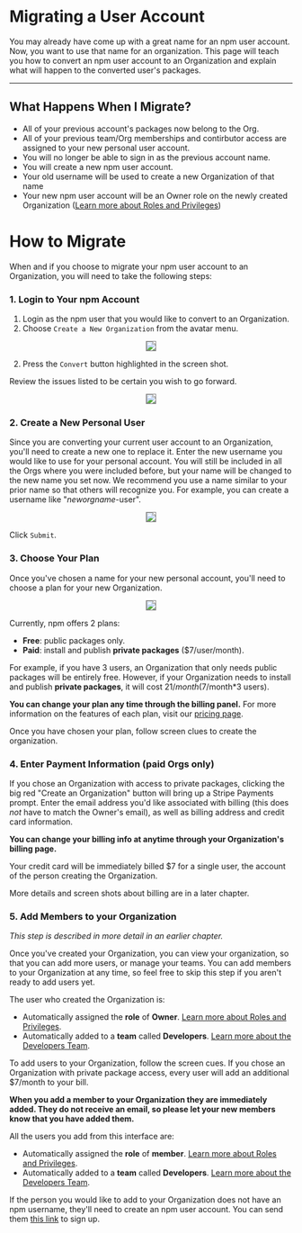 # Migrating a User Account

You may already have come up with a great name for an npm user account. Now, you want to use that name for an organization. This page will teach you how to convert an npm user account to an Organization and explain what will happen to the converted user's packages.


<hr/>

## What Happens When I Migrate?

- All of your previous account's packages now belong to the Org.
- All of your previous team/Org memberships and contirbutor access are assigned
  to your new personal user account. 
- You will no longer be able to sign in as the previous account name.
- You will create a new npm user account.
- Your old username will be used to create a new Organization of that name
- Your new npm user account will be an Owner role on the newly created Organization
  ([Learn more about Roles and Privileges])

# How to Migrate

When and if you choose to migrate your npm user account to an Organization,
you will need to take the following steps:

### 1. Login to Your npm Account

1. Login as the npm user that you would like to convert to an Organization.
1. Choose `Create a New Organization` from the avatar menu.

<div style="text-align: center;"><img src="convert-username.png" style="border: 1px solid gray;"></div>

2. Press the `Convert` button highlighted in the screen shot.  

Review the issues listed to be certain you wish to go forward. 

<div style="text-align: center;"><img src="there-be-dragons.png" style="border: 1px solid gray;"></div>

### 2. Create a New Personal User

Since you are converting your current user account to an Organization, you'll need to create a new one to replace it. Enter the new username you would like to use for your personal account. You will still be included in all the Orgs where you were included before, but your name will be changed to the new name you set now. We recommend you use a name similar to your prior name so that others will recognize you. For example, you can create a username like "_neworgname_-user".

<div style="text-align: center;"><img src="org-prompts-for-new-username.png" style="border: 1px solid gray;"></div>

Click `Submit`.

### 3. Choose Your Plan

Once you've chosen a name for your new personal account, you'll need to choose
a plan for your new Organization. 

<div style="text-align: center;"><img src="org-prompts-to-select-plan-after-converting-name.png" style="border: 1px solid gray;"></div>

Currently, npm offers 2 plans:

  - **Free**: public packages only.
  - **Paid**: install and publish **private packages** ($7/user/month).

For example, if you have 3 users, an Organization that only needs public packages will be entirely free. However, if your Organization needs to
install and publish **private packages**, it will cost $21/month ($7/month*3 users).

**You can change your plan any time through the billing panel.** For more information on the features of each plan, visit our [pricing page].

Once you have chosen your plan, follow screen clues to  create the organization.

### 4. Enter Payment Information (paid Orgs only)

If you chose an Organization with access to private packages, clicking the
big red "Create an Organization" button will bring up a Stripe Payments
prompt. Enter the email address you'd like associated with billing (this
does *not* have to match the Owner's email), as well as billing address
and credit card information.

**You can change your billing info at anytime through your Organization's
billing page.**

Your credit card will be immediately billed $7 for a single user, the
account of the person creating the Organization. 

More details and screen shots about billing are in a later chapter. 

### 5. Add Members to your Organization

_This step is described in more detail in an earlier chapter._

Once you've created your Organization, you can view your organization, so that you can add more users, or manage your teams.  You can  add members to your Organization at any time, so feel free to skip this step if you aren't ready to add users yet.

The user who created the Organization is:

- Automatically assigned the **role** of **Owner**. 
  [Learn more about Roles and Privileges].
- Automatically added to a **team** called **Developers**. 
  [Learn more about the Developers Team].

To add users to your Organization, follow the screen cues.  If you chose an Organization with private package access, every user will add an additional $7/month to your bill.

**When you add a member to your Organization they are immediately added. They do not receive an email, so please let your new members know that you have added
them.**

All the users you add from this interface are:

- Automatically assigned the **role** of **member**.
  [Learn more about Roles and Privileges].
- Automatically added to a **team** called **Developers**.
  [Learn more about the Developers Team].

If the person you would like to add to your Organization does not have an
npm username, they'll need to create an npm user account. You can send them
[this link][1] to sign up.


[pricing page]: https://www.npmjs.com/pricing
[contacting npm Support]: https://www.npmjs.com//support
[Learn more about Roles and Privileges]: /roles-and-privileges.md
[Learn more about the Developers Team]: /the-developers-team.md
[1]: https://www.npmjs.com/signup
